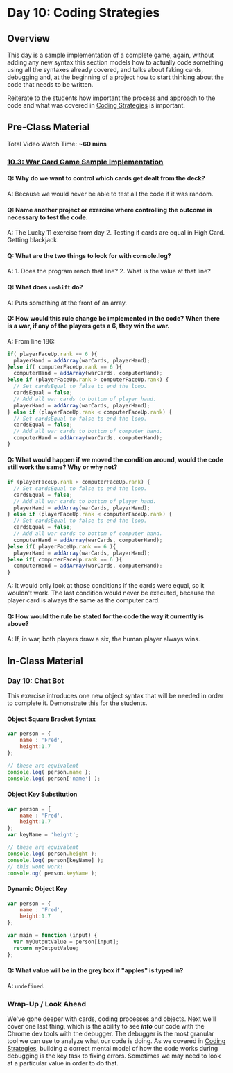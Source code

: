 # Day 10: Coding Strategies

## Overview

This day is a sample implementation of a complete game, again, without adding any new syntax this section models how to actually code something using all the syntaxes already covered, and talks about faking cards, debugging and, at the beginning of a project how to start thinking about the code that needs to be written.  
  
Reiterate to the students how important the process and approach to the code and what was covered in [Coding Strategies](../../course-logistics/coding-strategies.md) is important.

## Pre-Class Material

Total Video Watch Time: **~60 mins**

### [10.3: War Card Game Sample Implementation](../../10-javascript-objects/10.3-card-game-example-war.md)

#### Q: Why do we want to control which cards get dealt from the deck?

A: Because we would never be able to test all the code if it was random.

#### Q: Name another project or exercise where controlling the outcome is necessary to test the code.

A: The Lucky 11 exercise from day 2. Testing if cards are equal in High Card. Getting blackjack.

#### Q: What are the two things to look for with console.log?

A: 1. Does the program reach that line? 2. What is the value at that line?

#### Q: What does `unshift` do?

A: Puts something at the front of an array.

#### Q: How would this rule change be implemented in the code? When there is a war, if any of the players gets a 6, they win the war.

A: From line 186:

```javascript
if( playerFaceUp.rank == 6 ){
  playerHand = addArray(warCards, playerHand);
}else if( computerFaceUp.rank == 6 ){
  computerHand = addArray(warCards, computerHand);
}else if (playerFaceUp.rank > computerFaceUp.rank) {
  // Set cardsEqual to false to end the loop.
  cardsEqual = false;
  // Add all war cards to bottom of player hand.
  playerHand = addArray(warCards, playerHand);
} else if (playerFaceUp.rank < computerFaceUp.rank) {
  // Set cardsEqual to false to end the loop.
  cardsEqual = false;
  // Add all war cards to bottom of computer hand.
  computerHand = addArray(warCards, computerHand);
}
```

#### Q: What would happen if we moved the condition around, would the code still work the same? Why or why not?

```javascript
if (playerFaceUp.rank > computerFaceUp.rank) {
  // Set cardsEqual to false to end the loop.
  cardsEqual = false;
  // Add all war cards to bottom of player hand.
  playerHand = addArray(warCards, playerHand);
} else if (playerFaceUp.rank < computerFaceUp.rank) {
  // Set cardsEqual to false to end the loop.
  cardsEqual = false;
  // Add all war cards to bottom of computer hand.
  computerHand = addArray(warCards, computerHand);
}else if( playerFaceUp.rank == 6 ){
  playerHand = addArray(warCards, playerHand);
}else if( computerFaceUp.rank == 6 ){
  computerHand = addArray(warCards, computerHand);
}
```

A: It would only look at those conditions if the cards were equal, so it wouldn't work. The last condition would never be executed, because the player card is always the same as the computer card.

#### Q: How would the rule be stated for the code the way it currently is above?

A: If, in war, both players draw a six, the human player always wins.

## In-Class Material

### [Day 10: Chat Bot](../../in-class-exercises/day-10-chat-bot.md)

This exercise introduces one new object syntax that will be needed in order to complete it. Demonstrate this for the students.

#### Object Square Bracket Syntax

```javascript
var person = {
    name : 'Fred',
    height:1.7
};

// these are equivalent
console.log( person.name );
console.log( person['name'] );
```

#### Object Key Substitution

```javascript
var person = {
    name : 'Fred',
    height:1.7
};
var keyName = 'height';

// these are equivalent
console.log( person.height );
console.log( person[keyName] );
// this wont work!
console.og( person.keyName );
```

#### Dynamic Object Key

```javascript
var person = {
    name : 'Fred',
    height:1.7
};

var main = function (input) {
  var myOutputValue = person[input];
  return myOutputValue;
};
```

#### Q: What value will be in the grey box if "apples" is typed in?

A: `undefined`. 

### Wrap-Up / Look Ahead

We've gone deeper with cards, coding processes and objects. Next we'll cover one last thing, which is the ability to see _**into**_ our code with the Chrome dev tools with the debugger. The debugger is the most granular tool we can use to analyze what our code is doing. As we covered in [Coding Strategies](../../course-logistics/coding-strategies.md), building a correct mental model of how the code works during debugging is the key task to fixing errors. Sometimes we may need to look at a particular value in order to do that.

